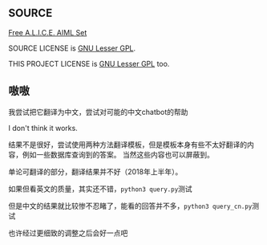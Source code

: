 ## SOURCE

[Free A.L.I.C.E. AIML Set](https://code.google.com/archive/p/aiml-en-us-foundation-alice/)

SOURCE LICENSE is [GNU Lesser GPL](http://www.gnu.org/licenses/lgpl.html).

THIS PROJECT LICENSE is [GNU Lesser GPL](http://www.gnu.org/licenses/lgpl.html) too.

## 嗷嗷

我尝试把它翻译为中文，尝试对可能的中文chatbot的帮助

I don't think it works.

结果不是很好，尝试使用两种方法翻译模板，但是模板本身有些不太好翻译的内容，例如一些数据库查询到的答案。
当然这些内容也可以屏蔽到。

单论可翻译的部分，翻译结果并不好（2018年上半年）。

如果但看英文的质量，其实还不错，`python3 query.py`测试

但是中文的结果就比较惨不忍睹了，能看的回答并不多，`python3 query_cn.py`测试

也许经过更细致的调整之后会好一点吧
